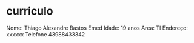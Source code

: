 # curriculo

Nome: Thiago Alexandre Bastos Emed
Idade: 19 anos
Area: TI
Endereço: xxxxxx
Telefone 43988433342
